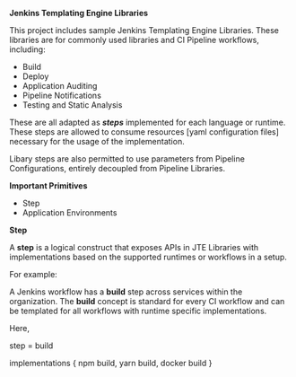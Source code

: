 **Jenkins Templating Engine Libraries**

This project includes sample Jenkins Templating Engine Libraries. These libraries are for commonly used libraries and CI Pipeline workflows, including:

-   Build
-   Deploy
-   Application Auditing
-   Pipeline Notifications
-   Testing and Static Analysis

These are all adapted as **_steps_**  implemented for each language or runtime. These steps are allowed to consume resources [yaml configuration files] necessary for the usage of the implementation.

Libary steps are also permitted to use parameters from Pipeline Configurations, entirely decoupled from Pipeline Libraries.

  

**Important Primitives**

-   Step
-   Application Environments

  

**Step**

A **step** is a logical construct that exposes APIs in JTE Libraries with implementations based on the supported runtimes or workflows in a setup.

For example:

A Jenkins workflow has a **build** step across services within the organization. The **build** concept  is standard for every CI workflow and can be templated for all workflows with runtime specific implementations.

Here,

step = build

implementations { npm build, yarn build, docker build }